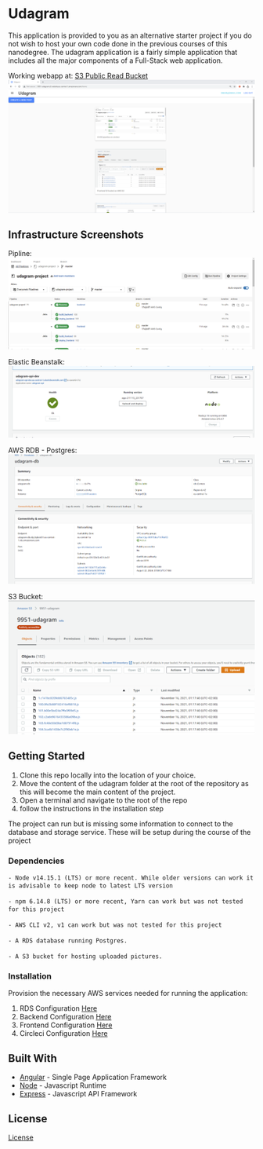 # Udagram

This application is provided to you as an alternative starter project if you do not wish to host your own code done in the previous courses of this nanodegree. The udagram application is a fairly simple application that includes all the major components of a Full-Stack web application.

Working webapp at: [S3 Public Read Bucket](http://9951-udagram.s3-website.eu-central-1.amazonaws.com/)
![Web app screenshot](./screenshots/frontend.png)

## Infrastructure Screenshots

Pipline:
![Circleci screenshot](./screenshots/CircleCi.png)

Elastic Beanstalk:
![Elastic Beanstalk screenshot](./screenshots/Running%20EB%20App.png)

AWS RDB - Postgres:
![RDB screenshot](./screenshots/Running%20RDB.png)

S3 Bucket:  
![S3 screenshot](./screenshots/S3-Bucket.png)



## Getting Started

1. Clone this repo locally into the location of your choice.
1. Move the content of the udagram folder at the root of the repository as this will become the main content of the project.
1. Open a terminal and navigate to the root of the repo
1. follow the instructions in the installation step

The project can run but is missing some information to connect to the database and storage service. These will be setup during the course of the project

### Dependencies

```
- Node v14.15.1 (LTS) or more recent. While older versions can work it is advisable to keep node to latest LTS version

- npm 6.14.8 (LTS) or more recent, Yarn can work but was not tested for this project

- AWS CLI v2, v1 can work but was not tested for this project

- A RDS database running Postgres.

- A S3 bucket for hosting uploaded pictures.

```

### Installation

Provision the necessary AWS services needed for running the application:

1. RDS Configuration [Here](./docs/01-RDS%20Setup.md)
2. Backend Configuration [Here](./docs/02-Backend%20Setup.md)
3. Frontend Configuration [Here](./docs/03-Frontend%20Setup.md)
4. Circleci Configuration [Here](./docs/04-Pipeline%20Setup.md)

## Built With

- [Angular](https://angular.io/) - Single Page Application Framework
- [Node](https://nodejs.org) - Javascript Runtime
- [Express](https://expressjs.com/) - Javascript API Framework

## License

[License](LICENSE.txt)
